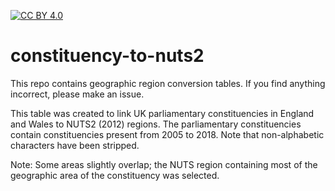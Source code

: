 [![CC BY 4.0][cc-by-shield]][cc-by]

[cc-by]: http://creativecommons.org/licenses/by/4.0/
[cc-by-shield]: https://img.shields.io/badge/License-CC%20BY%204.0-lightgrey.svg
# constituency-to-nuts2
This repo contains geographic region conversion tables. If you find anything incorrect, please make an issue.

This table was created to link UK parliamentary constituencies in England and Wales to NUTS2 (2012) regions. The parliamentary constituencies contain constituencies present from 2005 to 2018. Note that non-alphabetic characters have been stripped.

Note: Some areas slightly overlap; the NUTS region containing most of the geographic area of the constituency was selected.

